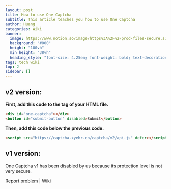 ```yaml
---
layout: post
title: How to use One Captcha
subtitle: This article teaches you how to use One Captcha
author: Huang
categories: Wiki
banner:
  image: https://www.notion.so/image/https%3A%2F%2Fprod-files-secure.s3.us-west-2.amazonaws.com%2F1d0ee32d-ebc3-4b57-940d-1a5fcd835308%2F68dd953b-d385-4af5-a54b-6d6e3f0dfb16%2FScreenshot_20240705_132347_com.microsoft.emmx.png?table=block&id=5e31b8b9-931c-4a84-8063-152a03381894&t=5e31b8b9-931c-4a84-8063-152a03381894&width=800&cache=v2
  background: "#000"
  height: "100vh"
  min_height: "38vh"
  heading_style: "font-size: 4.25em; font-weight: bold; text-decoration: underline"
tags: tech wiki
top: 2
sidebar: []
---
```


## v2 version:

**First, add this code to the <body> tag of your HTML file.**

```html
<div id="one-captcha"></div>
<button id="submit-button" disabled>Submit</button>
```

**Then, add this code below the previous code.**

```html
<script src="https://captcha.xyehr.cn/captcha/v2/api.js" defer></script>
```

<!-- Yandex.RTB R-A-11722626-1 -->
<div id="yandex_rtb_R-A-11722626-1"></div>
<script>
window.yaContextCb.push(() => {
    Ya.Context.AdvManager.render({
        "blockId": "R-A-11722626-1",
        "renderTo": "yandex_rtb_R-A-11722626-1"
    })
})
</script>

## v1 version:

One Captcha v1 has been disabled by us because its protection level is not very secure.

[Report problem](mailto:devhuang000@outlook.com) | [Wiki](https://github.com/Dev-Huang1/Air-Captcha/wiki)
